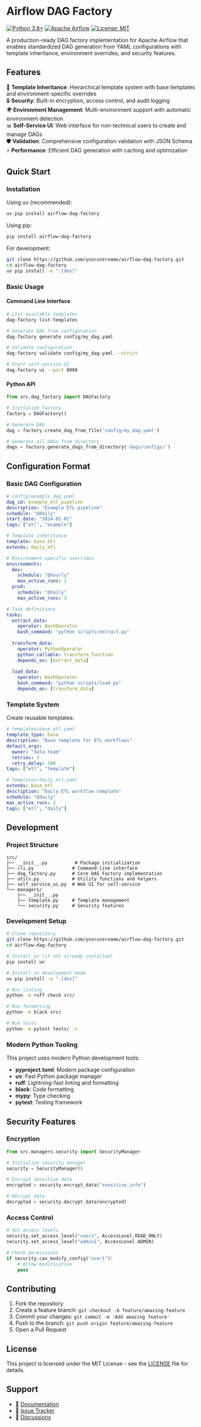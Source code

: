 # Airflow DAG Factory

[![Python 3.8+](https://img.shields.io/badge/python-3.8+-blue.svg)](https://www.python.org/downloads/)
[![Apache Airflow](https://img.shields.io/badge/Apache%20Airflow-2.0+-blue.svg)](https://airflow.apache.org/)
[![License: MIT](https://img.shields.io/badge/License-MIT-yellow.svg)](https://opensource.org/licenses/MIT)

A production-ready DAG factory implementation for Apache Airflow that enables standardized DAG generation from YAML configurations with template inheritance, environment overrides, and security features.

## Features

🚀 **Template Inheritance**: Hierarchical template system with base templates and environment-specific overrides  
🔒 **Security**: Built-in encryption, access control, and audit logging  
🌍 **Environment Management**: Multi-environment support with automatic environment detection  
📊 **Self-Service UI**: Web interface for non-technical users to create and manage DAGs  
🛡️ **Validation**: Comprehensive configuration validation with JSON Schema  
⚡ **Performance**: Efficient DAG generation with caching and optimization  

## Quick Start

### Installation

Using uv (recommended):
```bash
uv pip install airflow-dag-factory
```

Using pip:
```bash
pip install airflow-dag-factory
```

For development:
```bash
git clone https://github.com/yourusername/airflow-dag-factory.git
cd airflow-dag-factory
uv pip install -e ".[dev]"
```

### Basic Usage

#### Command Line Interface

```bash
# List available templates
dag-factory list-templates

# Generate DAG from configuration
dag-factory generate config/my_dag.yaml

# Validate configuration
dag-factory validate config/my_dag.yaml --strict

# Start self-service UI
dag-factory ui --port 8080
```

#### Python API

```python
from src.dag_factory import DAGFactory

# Initialize factory
factory = DAGFactory()

# Generate DAG
dag = factory.create_dag_from_file('config/my_dag.yaml')

# Generate all DAGs from directory
dags = factory.generate_dags_from_directory('dags/configs/')
```

## Configuration Format

### Basic DAG Configuration

```yaml
# config/example_dag.yaml
dag_id: example_etl_pipeline
description: "Example ETL pipeline"
schedule: "@daily"
start_date: "2024-01-01"
tags: ["etl", "example"]

# Template inheritance
template: base_etl
extends: daily_etl

# Environment-specific overrides
environments:
  dev:
    schedule: "@hourly"
    max_active_runs: 1
  prod:
    schedule: "@daily"
    max_active_runs: 3

# Task definitions
tasks:
  extract_data:
    operator: BashOperator
    bash_command: "python scripts/extract.py"
    
  transform_data:
    operator: PythonOperator
    python_callable: transform_function
    depends_on: [extract_data]
    
  load_data:
    operator: BashOperator
    bash_command: "python scripts/load.py"
    depends_on: [transform_data]
```

### Template System

Create reusable templates:

```yaml
# templates/base_etl.yaml
template_type: base
description: "Base template for ETL workflows"
default_args:
  owner: "data-team"
  retries: 3
  retry_delay: 300
tags: ["etl", "template"]

# templates/daily_etl.yaml
extends: base_etl
description: "Daily ETL workflow template"
schedule: "@daily"
max_active_runs: 2
tags: ["etl", "daily"]
```

## Development

### Project Structure

```
src/
├── __init__.py          # Package initialization
├── cli.py              # Command-line interface
├── dag_factory.py      # Core DAG Factory implementation
├── utils.py            # Utility functions and helpers
├── self_service_ui.py  # Web UI for self-service
└── managers/
    ├── __init__.py
    ├── template.py     # Template management
    └── security.py     # Security features
```

### Development Setup

```bash
# Clone repository
git clone https://github.com/yourusername/airflow-dag-factory.git
cd airflow-dag-factory

# Install uv (if not already installed)
pip install uv

# Install in development mode
uv pip install -e ".[dev]"

# Run linting
python -m ruff check src/

# Run formatting
python -m black src/

# Run tests
python -m pytest tests/ -v
```

### Modern Python Tooling

This project uses modern Python development tools:

- **pyproject.toml**: Modern package configuration
- **uv**: Fast Python package manager
- **ruff**: Lightning-fast linting and formatting
- **black**: Code formatting
- **mypy**: Type checking
- **pytest**: Testing framework

## Security Features

### Encryption

```python
from src.managers.security import SecurityManager

# Initialize security manager
security = SecurityManager()

# Encrypt sensitive data
encrypted = security.encrypt_data("sensitive_info")

# Decrypt data
decrypted = security.decrypt_data(encrypted)
```

### Access Control

```python
# Set access levels
security.set_access_level("user1", AccessLevel.READ_ONLY)
security.set_access_level("admin1", AccessLevel.ADMIN)

# Check permissions
if security.can_modify_config("user1"):
    # Allow modification
    pass
```

## Contributing

1. Fork the repository
2. Create a feature branch: `git checkout -b feature/amazing-feature`
3. Commit your changes: `git commit -m 'Add amazing feature'`
4. Push to the branch: `git push origin feature/amazing-feature`
5. Open a Pull Request

## License

This project is licensed under the MIT License - see the [LICENSE](LICENSE) file for details.

## Support

- 📖 [Documentation](docs/)
- 🐛 [Issue Tracker](https://github.com/yourusername/airflow-dag-factory/issues)
- 💬 [Discussions](https://github.com/yourusername/airflow-dag-factory/discussions)
